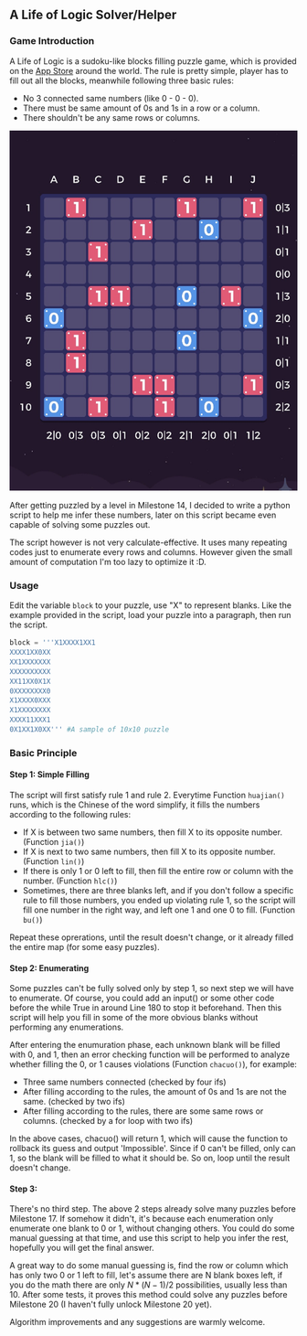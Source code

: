 ## A Life of Logic Solver/Helper

### Game Introduction

A Life of Logic is a sudoku-like blocks filling puzzle game, which is provided on the [App Store](https://apps.apple.com/us/app/a-life-of-logic/id1329455663) around the world. The rule is pretty simple, player has to fill out all the blocks, meanwhile following three basic rules:

* No 3 connected same numbers (like 0 - 0 - 0).
* There must be same amount of 0s and 1s in a row or a column.
* There shouldn't be any same rows or columns.



![Sample](sample.jpg)



After getting puzzled by a level in Milestone 14, I decided to write a python script to help me infer these numbers, later on this script became even capable of solving some puzzles out.

The script however is not very calculate-effective. It uses many repeating codes just to enumerate every rows and columns. However given the small amount of computation I'm too lazy to optimize it :D.

### Usage

Edit the variable `block` to your puzzle, use "X"  to represent blanks. Like the example provided in the script, load your puzzle into a paragraph, then run the script.

```python
block = '''X1XXXX1XX1
XXXX1XX0XX
XX1XXXXXXX
XXXXXXXXXX
XX11XX0X1X
0XXXXXXXX0
X1XXXX0XXX
X1XXXXXXXX
XXXX11XXX1
0X1XX1X0XX''' #A sample of 10x10 puzzle
```

### Basic Principle

#### Step 1: Simple Filling

The script will first satisfy rule 1 and rule 2. Everytime Function `huajian()` runs, which is the Chinese of the word simplify, it fills the numbers according to the following rules:

* If X is between two same numbers, then fill X to its opposite number. (Function `jia()`)
* If X is next to two same numbers, then fill X to its opposite number. (Function `lin()`)
* If there is only 1 or 0 left to fill, then fill the entire row or column with the number. (Function `hlc()`)
* Sometimes, there are three blanks left, and if you don't follow a specific rule to fill those numbers, you ended up violating rule 1, so the script will fill one number in the right way, and left one 1 and one 0 to fill. (Function `bu()`)

Repeat these oprerations, until the result doesn't change, or it already filled the entire map (for some easy puzzles).

#### Step 2: Enumerating

Some puzzles can't be fully solved only by step 1, so next step we will have to enumerate. Of course, you could add an input() or some other code before the while True in around Line 180 to stop it beforehand. Then this script will help you fill in some of the more obvious blanks without performing any enumerations.

After entering the enumuration phase, each unknown blank will be filled with 0, and 1, then an error checking function will be performed to analyze whether filling the 0, or 1 causes violations (Function `chacuo()`), for example:

* Three same numbers connected (checked by four ifs)
* After filling according to the rules, the amount of 0s and 1s are not the same. (checked by two ifs)
* After filling according to the rules, there are some same rows or columns. (checked by a for loop with two ifs)

In the above cases, chacuo() will return 1, which will cause the function to rollback its guess and output 'Impossible'. Since if 0 can't be filled, only can 1, so the blank will be filled to what it should be. So on, loop until the result doesn't change.

#### Step 3:

There's no third step. The above 2 steps already solve many puzzles before Milestone 17. If somehow it didn't, it's because each enumeration only enumerate one blank to 0 or 1, without changing others. You could do some manual guessing at that time, and use this script to help you infer the rest, hopefully you will get the final answer.

A great way to do some manual guessing is, find the row or column which has only two 0 or 1 left to fill, let's assume there are N blank boxes left, if you do the math there are only $N*(N-1)/2$ possibilities, usually less than 10. After some tests, it proves this method could solve any puzzles before Milestone 20 (I haven't fully unlock Milestone 20 yet).



Algorithm improvements and any suggestions are warmly welcome.